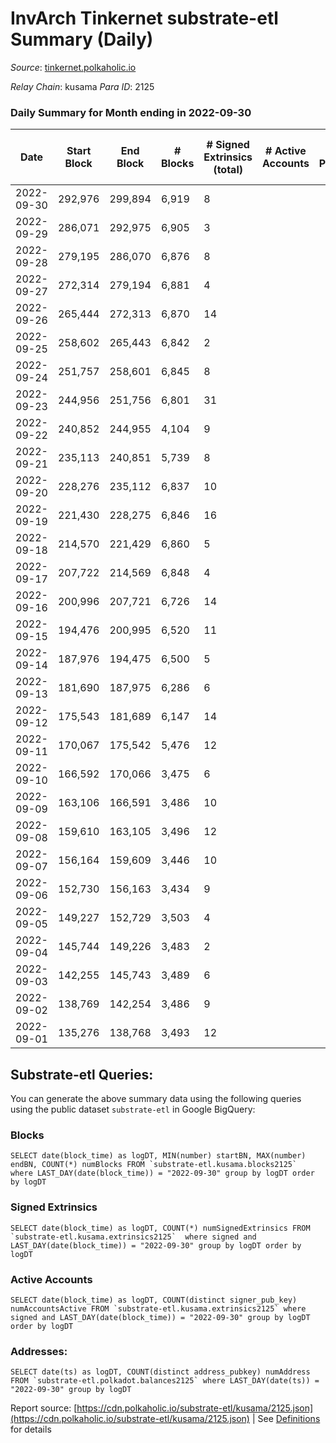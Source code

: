 # InvArch Tinkernet substrate-etl Summary (Daily)

_Source_: [tinkernet.polkaholic.io](https://tinkernet.polkaholic.io)

*Relay Chain*: kusama
*Para ID*: 2125



### Daily Summary for Month ending in 2022-09-30


| Date | Start Block | End Block | # Blocks | # Signed Extrinsics (total) | # Active Accounts | # Passive | # New | # Addresses with Balances | # Events | # Transfers | # XCM Transfers In | # XCM Transfers Out |
| ---- | ----------- | --------- | -------- | --------------------------- | ----------------- | --------- | ----- | ------------------------- | -------- | ----------- | ------------------ | ------------------- |
| 2022-09-30 | 292,976 | 299,894 | 6,919  | 8 |  |  |  | 1,206 | 14,111 | 210  |   |   |
| 2022-09-29 | 286,071 | 292,975 | 6,905  | 3 |  |  |  |  | 13,931 | 93  |   |   |
| 2022-09-28 | 279,195 | 286,070 | 6,876  | 8 |  |  |  |  | 14,007 | 193  |   |   |
| 2022-09-27 | 272,314 | 279,194 | 6,881  | 4 |  |  |  |  | 13,921 | 124  |   |   |
| 2022-09-26 | 265,444 | 272,313 | 6,870  | 14 |  |  |  |  | 14,209 | 355  |   |   |
| 2022-09-25 | 258,602 | 265,443 | 6,842  | 2 |  |  |  |  | 13,767 | 62  |   |   |
| 2022-09-24 | 251,757 | 258,601 | 6,845  | 8 |  |  |  |  | 13,949 | 196  |   |   |
| 2022-09-23 | 244,956 | 251,756 | 6,801  | 31 |  |  |  |  | 14,708 | 807  |   |   |
| 2022-09-22 | 240,852 | 244,955 | 4,104  | 9 |  |  |  |  | 8,564 | 279  |   |   |
| 2022-09-21 | 235,113 | 240,851 | 5,739  | 8 |  |  |  |  | 11,706 | 165  |   |   |
| 2022-09-20 | 228,276 | 235,112 | 6,837  | 10 |  |  |  |  | 14,018 | 264  |   |   |
| 2022-09-19 | 221,430 | 228,275 | 6,846  | 16 |  |  |  |  | 14,167 | 361  |   |   |
| 2022-09-18 | 214,570 | 221,429 | 6,860  | 5 |  |  |  |  | 13,919 | 156  |   |   |
| 2022-09-17 | 207,722 | 214,569 | 6,848  | 4 |  |  |  |  | 13,855 | 124  |   |   |
| 2022-09-16 | 200,996 | 207,721 | 6,726  | 14 |  |  |  |  | 13,798 | 235  |   |   |
| 2022-09-15 | 194,476 | 200,995 | 6,520  | 11 |  |  |  |  | 13,401 | 281  |   |   |
| 2022-09-14 | 187,976 | 194,475 | 6,500  | 5 |  |  |  |  | 13,197 | 155  |   |   |
| 2022-09-13 | 181,690 | 187,975 | 6,286  | 6 |  |  |  |  | 12,785 | 164  |   |   |
| 2022-09-12 | 175,543 | 181,689 | 6,147  | 14 |  |  |  |  | 12,698 | 297  |   |   |
| 2022-09-11 | 170,067 | 175,542 | 5,476  | 12 |  |  |  |  | 11,310 | 273  |   |   |
| 2022-09-10 | 166,592 | 170,066 | 3,475  | 6 |  |  |  |  | 7,127 | 134  |   |   |
| 2022-09-09 | 163,106 | 166,591 | 3,486  | 10 |  |  |  |  | 7,328 | 281  |   |   |
| 2022-09-08 | 159,610 | 163,105 | 3,496  | 12 |  |  |  |  | 7,279 | 202  |   |   |
| 2022-09-07 | 156,164 | 159,609 | 3,446  | 10 |  |  |  |  | 7,225 | 258  |   |   |
| 2022-09-06 | 152,730 | 156,163 | 3,434  | 9 |  |  |  |  | 7,098 | 163  |   |   |
| 2022-09-05 | 149,227 | 152,729 | 3,503  | 4 |  |  |  |  | 7,163 | 124  |   |   |
| 2022-09-04 | 145,744 | 149,226 | 3,483  | 2 |  |  |  |  | 7,044 | 62  |   |   |
| 2022-09-03 | 142,255 | 145,743 | 3,489  | 6 |  |  |  |  | 7,238 | 214  |   |   |
| 2022-09-02 | 138,769 | 142,254 | 3,486  | 9 |  |  |  |  | 7,245 | 208  |   |   |
| 2022-09-01 | 135,276 | 138,768 | 3,493  | 12 |  |  |  |  | 7,402 | 336  |   |   |

## Substrate-etl Queries:
You can generate the above summary data using the following queries using the public dataset `substrate-etl` in Google BigQuery:


### Blocks
```
SELECT date(block_time) as logDT, MIN(number) startBN, MAX(number) endBN, COUNT(*) numBlocks FROM `substrate-etl.kusama.blocks2125`  where LAST_DAY(date(block_time)) = "2022-09-30" group by logDT order by logDT
```


### Signed Extrinsics
```
SELECT date(block_time) as logDT, COUNT(*) numSignedExtrinsics FROM `substrate-etl.kusama.extrinsics2125`  where signed and LAST_DAY(date(block_time)) = "2022-09-30" group by logDT order by logDT
```


### Active Accounts
```
SELECT date(block_time) as logDT, COUNT(distinct signer_pub_key) numAccountsActive FROM `substrate-etl.kusama.extrinsics2125` where signed and LAST_DAY(date(block_time)) = "2022-09-30" group by logDT order by logDT
```


### Addresses:
```
SELECT date(ts) as logDT, COUNT(distinct address_pubkey) numAddress FROM `substrate-etl.polkadot.balances2125` where LAST_DAY(date(ts)) = "2022-09-30" group by logDT
```



Report source: [https://cdn.polkaholic.io/substrate-etl/kusama/2125.json](https://cdn.polkaholic.io/substrate-etl/kusama/2125.json) | See [Definitions](/DEFINITIONS.md) for details
